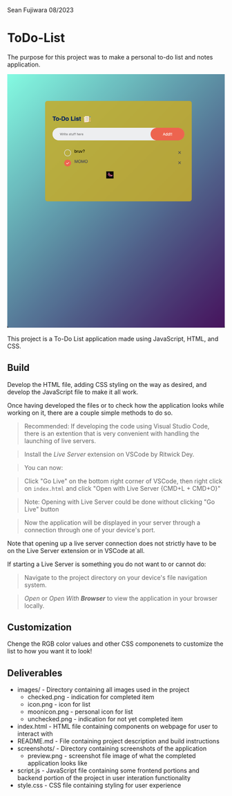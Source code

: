 Sean Fujiwara
08/2023

# ToDo-List
The purpose for this project was to make a personal to-do list and notes application.

![Screenshot](screenshots/preview.png)

This project is a To-Do List application made using JavaScript, HTML, and CSS.

## Build
Develop the HTML file, adding CSS styling on the way as desired, and develop the JavaScript file to make it all work. 

Once having developed the files or to check how the application looks while working on it, there are a couple simple methods to do so.
> Recommended: If developing the code using Visual Studio Code, there is an extention that is very convenient with handling the launching of live servers. 

> Install the *Live Server* extension on VSCode by Ritwick Dey.

> You can now: 

> Click "Go Live" on the bottom right corner of VSCode, then right click on `index.html` and click "Open with Live Server {CMD+L + CMD+O}"

> Note: Opening with Live Server could be done without clicking "Go Live" button

> Now the application will be displayed in your server through a connection through one of your device's port.

Note that opening up a live server connection does not strictly have to be on the Live Server extension or in VSCode at all. 

If starting a Live Server is something you do not want to or cannot do:
> Navigate to the project directory on your device's file navigation system.

> _Open_ or *Open With **_Browser_*** to view the application in your browser locally. 

## Customization
Chenge the RGB color values and other CSS componenets to customize the list to how you want it to look!

## Deliverables
* images/ - Directory containing all images used in the project
  * checked.png - indication for completed item
  * icon.png - icon for list
  * moonicon.png - personal icon for list
  * unchecked.png - indication for not yet completed item
* index.html - HTML file containing components on webpage for user to interact with
* README.md - File containing project description and build instructions
* screenshots/ - Directory containing screenshots of the application
  * preview.png - screenshot file image of what the completed application looks like
* script.js - JavaScript file containing some frontend portions and backend portion of the project in user interation functionality
* style.css - CSS file containing styling for user experience